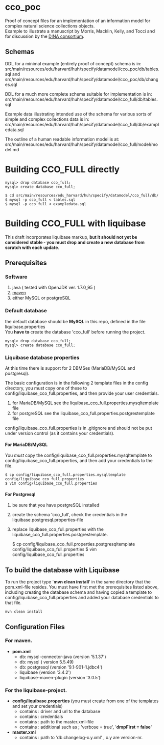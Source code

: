 # cco_poc
Proof of concept files for an implementation of an information model for complex natural science collections objects.  
Example to illustrate a manuscript by Morris, Macklin, Kelly, and Tocci and for discussion by the [DINA consortium](http://www.dina-project.net).   

## Schemas
DDL for a minimal example (entirely proof of concept) schema is in:  
src/main/resources/edu/harvard/huh/specify/datamodel/cco_poc/db/tables.sql and  
src/main/resources/edu/harvard/huh/specify/datamodel/cco_poc/db/changes.sql

DDL for a much more complete schema suitable for implementation is in:  
src/main/resources/edu/harvard/huh/specify/datamodel/cco_full/db/tables.sql

Example data illustrating intended use of the schema for various sorts of simple and complex collections data is in:  
src/main/resources/edu/harvard/huh/specify/datamodel/cco_full/db/exampledata.sql

The outline of a human readable information model is at:   
src/main/resources/edu/harvard/huh/specify/datamodel/cco_full/model/model.md

# Building CCO_FULL directly
     
    mysql> drop database cco_full;
    mysql> create database cco_full;

    $ cd src/main/resources/edu_harvard/huh/specify/datamodel/cco_full/db/
    $ mysql -p cco_full < tables.sql
    $ mysql -p cco_full < exampledata.sql

# Building CCO_FULL with liquibase

This draft incorporates liquibase markup, **but it should not yet be considered stable - you must drop and create a new database from scratch with each update**.

## Prerequisites 

### Software 

1. java ( tested with OpenJDK ver. 1.7.0_95 )
2. [maven](https://maven.apache.org/) 
3. either MySQL or postgreSQL

### Default database
the default database should be **MySQL** in this repo, defined in  the file liquibase.properties  
You **have to** create the database 'cco_full' before running the project.  

    mysql> drop database cco_full;
    mysql> create database cco_full;

### Liquibase database properties

At this time there is support for 2 DBMSes (MariaDB/MySQL and postgresql).

The basic configuration is in the following 2 template files in the config directory, you must copy one of these to config/liquibase_cco_full.properties, and then provide your user credentials.

1. for MariaDB/MySQL see the liquibase_cco_full.properties.mysqltemplate file
2. for postgreSQL see the liquibase_cco_full.properties.postgrestemplate file

config/liquibase_cco_full.properties is in .gitignore and should not be put under version control (as it contains your credentials).

#### For MariaDB/MySQL

You *must* copy the config/liquibase_cco_full.properties.mysqltemplate to config/liquibase_cco_full.properties, and then add your credentials to the file.

    $ cp config/liquibase_cco_full.properties.mysqltemplate config/liquibase_cco_full.properties
    $ vim config/liquibase_cco_full.properties

#### For Postgresql

1. be sure that you have postgreSQL installed 
2. create the schema 'cco_full', check the credentials in the liquibase.postgresql.properties-file
3. replace liquibase_cco_full.properties with the liquibase_cco_full.properties.postgrestemplate.

    $ cp config/liquibase_cco_full.properties.postgresqltemplate config/liquibase_cco_full.properties
    $ vim config/liquibase_cco_full.properties

## To build the database with Liquibase

To run the project type '**mvn  clean install**' in the same directory that the pom.xml-file resides.  You must have first met the prerequisites listed above, including creating the database schema and having copied a template to config/liquibase_cco_full.properties and added your database credentials to that file.

    mvn clean install

## Configuration Files 

### For maven.

- **pom.xml**
   - db: mysql-connector-java (version  '5.1.37')
   - db: mysql ( version 5.5.49)
   - db: postgresql (version '9.1-901-1.jdbc4')
   - liquibase (version '3.4.2')
   - liquibase-maven-plugin (version '3.0.5')

### For the liquibase-project.

 - **config/liquibase.properties** (you must create from one of the templates and set your credentials)
    - contains : driver and url to the database
    - contains : credentials
    - contains : path to the master.xml-file
    - contains : additional such as ;  'verbose = true', '**dropFirst = false**'
  - **master.xml**
    - contains : path to 'db.changelog-x.y.xml' , x.y are version-nr.

